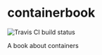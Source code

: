 # containerbook
![Travis CI build status](https://travis-ci.org/containerbook/containerbook.svg?branch=master)

A book about containers
